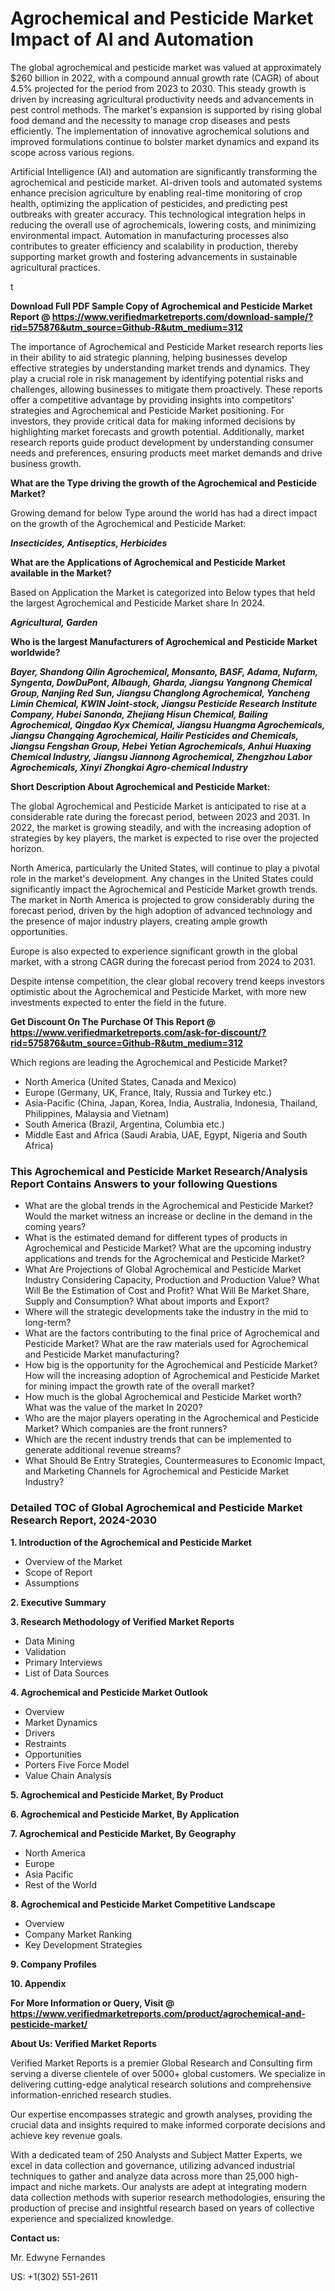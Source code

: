 <meta name="title" content="Global Agrochemical and Pesticide Market Impact of AI and Automation"><meta name="description" content="The global agrochemical and pesticide market was valued at approximately $260 billion in 2022, with a compound annual growth rate (CAGR) of about 4.5% projected for th"><meta name="title" content="Agrochemical and Pesticide Market Size, Share, Scope, Trends, Growth, Opportunities, Analysis, Forecast"><h1>Agrochemical and Pesticide Market Impact of AI and Automation</h1><p>The global agrochemical and pesticide market was valued at approximately $260 billion in 2022, with a compound annual growth rate (CAGR) of about 4.5% projected for the period from 2023 to 2030. This steady growth is driven by increasing agricultural productivity needs and advancements in pest control methods. The market's expansion is supported by rising global food demand and the necessity to manage crop diseases and pests efficiently. The implementation of innovative agrochemical solutions and improved formulations continue to bolster market dynamics and expand its scope across various regions.</p><p>Artificial Intelligence (AI) and automation are significantly transforming the agrochemical and pesticide market. AI-driven tools and automated systems enhance precision agriculture by enabling real-time monitoring of crop health, optimizing the application of pesticides, and predicting pest outbreaks with greater accuracy. This technological integration helps in reducing the overall use of agrochemicals, lowering costs, and minimizing environmental impact. Automation in manufacturing processes also contributes to greater efficiency and scalability in production, thereby supporting market growth and fostering advancements in sustainable agricultural practices.</p>t</p><p id="" class=""><strong>Download Full PDF Sample Copy of Agrochemical and Pesticide Market Report @ <a href="https://www.verifiedmarketreports.com/download-sample/?rid=575876&utm_source=Github-R&utm_medium=312" target="_blank">https://www.verifiedmarketreports.com/download-sample/?rid=575876&utm_source=Github-R&utm_medium=312</a></strong></p><p>The importance of&nbsp;Agrochemical and Pesticide Market research reports lies in their ability to aid strategic planning, helping businesses develop effective strategies by understanding market trends and dynamics. They play a crucial role in risk management by identifying potential risks and challenges, allowing businesses to mitigate them proactively. These reports offer a competitive advantage by providing insights into competitors' strategies and Agrochemical and Pesticide Market positioning. For investors, they provide critical data for making informed decisions by highlighting market forecasts and growth potential. Additionally, market research reports guide product development by understanding consumer needs and preferences, ensuring products meet market demands and drive business growth.</p><p><strong>What are the&nbsp;Type driving the growth of the Agrochemical and Pesticide Market?</strong></p><p id="" class="">Growing demand for below Type around the world has had a direct impact on the growth of the Agrochemical and Pesticide Market:</p><em><strong>Insecticides, Antiseptics, Herbicides</strong></em></p><strong>What are the&nbsp;Applications&nbsp;of Agrochemical and Pesticide Market available in the Market?</strong></p><p id="" class="">Based on Application the Market is categorized into Below types that held the largest Agrochemical and Pesticide Market share In 2024.</p><em><strong>Agricultural, Garden</strong></em></p><strong>Who is the largest Manufacturers of Agrochemical and Pesticide Market worldwide?</strong></p><p><em><strong>Bayer, Shandong Qilin Agrochemical, Monsanto, BASF, Adama, Nufarm, Syngenta, DowDuPont, Albaugh, Gharda, Jiangsu Yangnong Chemical Group, Nanjing Red Sun, Jiangsu Changlong Agrochemical, Yancheng Limin Chemical, KWIN Joint-stock, Jiangsu Pesticide Research Institute Company, Hubei Sanonda, Zhejiang Hisun Chemical, Bailing Agrochemical, Qingdao Kyx Chemical, Jiangsu Huangma Agrochemicals, Jiangsu Changqing Agrochemical, Hailir Pesticides and Chemicals, Jiangsu Fengshan Group, Hebei Yetian Agrochemicals, Anhui Huaxing Chemical Industry, Jiangsu Jiannong Agrochemical, Zhengzhou Labor Agrochemicals, Xinyi Zhongkai Agro-chemical Industry</strong></em></p><p id="" class=""><strong>Short Description About Agrochemical and Pesticide Market:</strong></p><p>The global Agrochemical and Pesticide Market is anticipated to rise at a considerable rate during the forecast period, between 2023 and 2031. In 2022, the market is growing steadily, and with the increasing adoption of strategies by key players, the market is expected to rise over the projected horizon.</p><p>North America, particularly the United States, will continue to play a pivotal role in the market's development. Any changes in the United States could significantly impact the Agrochemical and Pesticide Market growth trends. The market in North America is projected to grow considerably during the forecast period, driven by the high adoption of advanced technology and the presence of major industry players, creating ample growth opportunities.</p><p>Europe is also expected to experience significant growth in the global market, with a strong CAGR during the forecast period from 2024 to 2031.</p><p>Despite intense competition, the clear global recovery trend keeps investors optimistic about the Agrochemical and Pesticide Market, with more new investments expected to enter the field in the future.</p><p id="" class=""><strong>Get Discount On The Purchase Of This Report @ <a href="https://www.verifiedmarketreports.com/ask-for-discount/?rid=575876&utm_source=Github-R&utm_medium=312" target="_blank">https://www.verifiedmarketreports.com/ask-for-discount/?rid=575876&utm_source=Github-R&utm_medium=312</a></strong></p>Which regions are leading the Agrochemical and Pesticide Market?</p><ul><li>North America (United States, Canada and Mexico)</li><li>Europe (Germany, UK, France, Italy, Russia and Turkey etc.)</li><li>Asia-Pacific (China, Japan, Korea, India, Australia, Indonesia, Thailand, Philippines, Malaysia and Vietnam)</li><li>South America (Brazil, Argentina, Columbia etc.)</li><li>Middle East and Africa (Saudi Arabia, UAE, Egypt, Nigeria and South Africa)</li></ul><h3 id="" class="">This Agrochemical and Pesticide Market Research/Analysis Report Contains Answers to your following Questions</h3><ul><li>What are the global trends in the Agrochemical and Pesticide Market? Would the market witness an increase or decline in the demand in the coming years?</li><li>What is the estimated demand for different types of products in Agrochemical and Pesticide Market? What are the upcoming industry applications and trends for the Agrochemical and Pesticide Market?</li><li>What Are Projections of Global Agrochemical and Pesticide Market Industry Considering Capacity, Production and Production Value? What Will Be the Estimation of Cost and Profit? What Will Be Market Share, Supply and Consumption? What about imports and Export?</li><li>Where will the strategic developments take the industry in the mid to long-term?</li><li>What are the factors contributing to the final price of Agrochemical and Pesticide Market? What are the raw materials used for Agrochemical and Pesticide Market manufacturing?</li><li>How big is the opportunity for the Agrochemical and Pesticide Market? How will the increasing adoption of Agrochemical and Pesticide Market for mining impact the growth rate of the overall market?</li><li>How much is the global Agrochemical and Pesticide Market worth? What was the value of the market In 2020?</li><li>Who are the major players operating in the Agrochemical and Pesticide Market? Which companies are the front runners?</li><li>Which are the recent industry trends that can be implemented to generate additional revenue streams?</li><li>What Should Be Entry Strategies, Countermeasures to Economic Impact, and Marketing Channels for Agrochemical and Pesticide Market Industry?</li></ul><h3 id="" class="">Detailed TOC of Global Agrochemical and Pesticide Market Research Report, 2024-2030</h3><p id="" class=""><strong>1. Introduction of the Agrochemical and Pesticide Market</strong></p><ul><li>Overview of the Market</li><li>Scope of Report</li><li>Assumptions</li></ul><p id="" class=""><strong>2. Executive Summary</strong></p><p id="" class=""><strong>3. Research Methodology of Verified Market Reports</strong></p><ul><li>Data Mining</li><li>Validation</li><li>Primary Interviews</li><li>List of Data Sources</li></ul><p id="" class=""><strong>4. Agrochemical and Pesticide Market Outlook</strong></p><ul><li>Overview</li><li>Market Dynamics</li><li>Drivers</li><li>Restraints</li><li>Opportunities</li><li>Porters Five Force Model</li><li>Value Chain Analysis</li></ul><p id="" class=""><strong>5. Agrochemical and Pesticide Market, By Product</strong></p><p id="" class=""><strong>6. Agrochemical and Pesticide Market, By Application</strong></p><p id="" class=""><strong>7. Agrochemical and Pesticide Market, By Geography</strong></p><ul><li>North America</li><li>Europe</li><li>Asia Pacific</li><li>Rest of the World</li></ul><p id="" class=""><strong>8. Agrochemical and Pesticide Market Competitive Landscape</strong></p><ul><li>Overview</li><li>Company Market Ranking</li><li>Key Development Strategies</li></ul><p id="" class=""><strong>9. Company Profiles</strong></p><p id="" class=""><strong>10. Appendix</strong></p><p id="" class=""><strong>For More Information or Query, Visit @ <a href="https://www.verifiedmarketreports.com/product/agrochemical-and-pesticide-market/" target="_blank">https://www.verifiedmarketreports.com/product/agrochemical-and-pesticide-market/</a></strong></p><p id="" class=""><strong>About Us: Verified Market Reports</strong></p><p id="" class="">Verified Market Reports is a premier Global Research and Consulting firm serving a diverse clientele of over 5000+ global customers. We specialize in delivering cutting-edge analytical research solutions and comprehensive information-enriched research studies.</p><p id="" class="">Our expertise encompasses strategic and growth analyses, providing the crucial data and insights required to make informed corporate decisions and achieve key revenue goals.</p><p id="" class="">With a dedicated team of 250 Analysts and Subject Matter Experts, we excel in data collection and governance, utilizing advanced industrial techniques to gather and analyze data across more than 25,000 high-impact and niche markets. Our analysts are adept at integrating modern data collection methods with superior research methodologies, ensuring the production of precise and insightful research based on years of collective experience and specialized knowledge.</p><p id="" class=""><strong>Contact us:</strong></p><p id="" class="">Mr. Edwyne Fernandes</p><p id="" class="">US: +1(302) 551-2611</p>